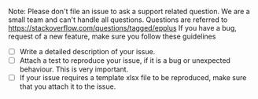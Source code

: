 Note: Please don't file an issue to ask a support related question. We are a small team and can't handle all questions. Questions are referred to https://stackoverflow.com/questions/tagged/epplus
If you have a bug, request of a new feature, make sure you follow these guidelines
- [ ] Write a detailed description of your issue.
- [ ] Attach a test to reproduce your issue, if it is a bug or unexpected behaviour. This is very important. 
- [ ] If your issue requires a template xlsx file to be reproduced, make sure that you attach it to the issue.
